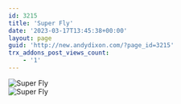 ```yaml
---
id: 3215
title: 'Super Fly'
date: '2023-03-17T13:45:38+00:00'
layout: page
guid: 'http://new.andydixon.com/?page_id=3215'
trx_addons_post_views_count:
    - '1'
---
```


![Super Fly](https://i0.wp.com/assets.g8x2.ldn.idrivee2-23.com/posters/Super%20Fly%2001.jpg?w=1200&ssl=1 "Super Fly")  
![Super Fly](https://i0.wp.com/assets.g8x2.ldn.idrivee2-23.com/posters/Super%20Fly%2002.jpg?w=1200&ssl=1 "Super Fly")